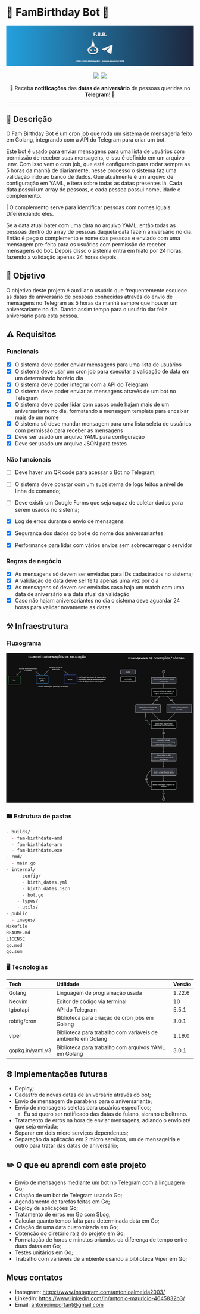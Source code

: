 # 🎂 FamBirthday Bot 🤖

![](https://github.com/Dedo-Finger2/fam-birthday-bot/blob/master/public/images/cover.png?raw=true)

<p align="center">
	<img src="https://img.shields.io/badge/go-%2300ADD8.svg?style=for-the-badge&logo=go&logoColor=white" />
	<img src="https://img.shields.io/badge/Telegram-2CA5E0?style=for-the-badge&logo=telegram&logoColor=white" />
</p>

<p align="center">🚀 Receba <strong>notificações</strong> das <strong>datas de aniversário</strong> de pessoas queridas no <strong>Telegram</strong>! 🚀</p>

---

## 📔 Descrição

O Fam Birthday Bot é um cron job que roda um sistema de mensageria feito em Golang, integrando com a API do Telegram para criar um bot. 

Este bot é usado para enviar mensagens para uma lista de usuários com permissão de receber suas mensagens, e isso é definido em um arquivo .env. Com isso vem o cron job, que está configurado para rodar sempre as 5 horas da manhã de diariamente, nesse processo o sistema faz uma validação indo ao banco de dados. Que atualmente é um arquivo de configuração em YAML, e itera sobre todas as datas presentes lá. Cada data possui um array de pessoas, e cada pessoa possui nome, idade e complemento.

| O complemento serve para identificar pessoas com nomes iguais. Diferenciando eles.

Se a data atual bater com uma data no arquivo YAML, então todas as pessoas dentro do array de pessoas daquela data fazem aniversário no dia. Então é pego o complemento e nome das pessoas e enviado com uma mensagem pre-feita para os usuários com permissão de receber mensagens do bot. Depois disso o sistema entra em hiato por 24 horas, fazendo a validação apenas 24 horas depois.

## 🎯 Objetivo

O objetivo deste projeto é auxiliar o usuário que frequentemente esquece as datas de aniversário de pessoas conhecidas através do envio de mensagens no Telegram as 5 horas da manhã sempre que houver um aniversariante no dia. Dando assim tempo para o usuário dar feliz aniversário para esta pessoa.

## ⚠️ Requisitos

### Funcionais

- [x] O sistema deve poder enviar mensagens para uma lista de usuários
- [x] O sistema deve usar um cron job para executar a validação de data em um determinado horário dia
- [x] O sistema deve poder integrar com a API do Telegram
- [x] O sistema deve poder enviar as mensagens através de um bot no Telegram
- [x] O sistema deve poder lidar com casos onde hajam mais de um aniversariante no dia, formatando a mensagem template para encaixar mais de um nome
- [x] O sistema só deve mandar mensagem para uma lista seleta de usuários com permissão para receber as mensagens
- [x] Deve ser usado um arquivo YAML para configuração
- [x] Deve ser usado um arquivo JSON para testes

### Não funcionais

- [ ] Deve haver um QR code para acessar o Bot no Telegram;
- [ ] O sistema deve constar com um subsistema de logs feitos a nível de linha de comando;
- [ ] Deve existir um Google Forms que seja capaz de coletar dados para serem usados no sistema;
- [x] Log de erros durante o envio de mensagens
- [x] Segurança dos dados do bot e do nome dos aniversariantes
- [x] Performance para lidar com vários envios sem sobrecarregar o servidor


### Regras de negócio

- [x] As mensagens só devem ser enviadas para IDs cadastrados no sistema;
- [x] A validação de data deve ser feita apenas uma vez por dia
- [x] As mensagens só devem ser enviadas caso haja um match com uma data de aniversário e a data atual da validação
- [x] Caso não hajam aniversariantes no dia o sistema deve aguardar 24 horas para validar novamente as datas

## ⚒️ Infraestrutura

### Fluxograma

![](https://github.com/Dedo-Finger2/fam-birthday-bot/blob/master/public/images/diagram.png?raw=true)

### 🖿 Estrutura de pastas

```markdown
- builds/
  - fam-birthdate-amd
  - fam-birthdate-arm
  - fam-birthdate.exe
- cmd/
  - main.go
- internal/
    - config/
      - birth_dates.yml
      - birth_dates.json
      - bot.go
    - types/
    - utils/
- public
  - images/
Makefile
README.md
LICENSE
go.mod
go.sum
```

### 🖥️ Tecnologias

| Tech             | Utilidade                                                    | Versão |
| :--------------- | :----------------------------------------------------------- | :----- |
| Golang           | Linguagem de programação usada                               | 1.22.6 |
| Neovim           | Editor de código via terminal                                | 10     |
| tgbotapi         | API do Telegram                                              | 5.5.1  |
| robfig/cron      | Biblioteca para criação de cron jobs em Golang               | 3.0.1  |
| viper            | Biblioteca para trabalho com variáveis de ambiente em Golang | 1.19.0 |
| gopkg.in/yaml.v3 | Biblioteca para trabalho com arquivos YAML em Golang         | 3.0.1  |

## 🌐 Implementações futuras

- Deploy;
- Cadastro de novas datas de aniversário através do bot;
- Envio de mensagem de parabéns para o aniversariante;
- Envio de mensagens seletas para usuários específicos;
	- Eu só quero ser notificado das datas de fulano, sicrano e beltrano.
- Tratamento de erros na hora de enviar mensagens, adiando o envio até que seja enviada;
- Separar em dois micro serviços dependentes;
- Separação da aplicação em 2 micro serviços, um de mensageiria e outro para tratar das datas de aniversário;

## ✏️ O que eu aprendi com este projeto

- Envio de mensagens mediante um bot no Telegram com a linguagem Go;
- Criação de um bot de Telegram usando Go;
- Agendamento de tarefas feitas em Go;
- Deploy de aplicações Go;
- Tratamento de erros em Go com SLog;
- Calcular quanto tempo falta para determinada data em Go;
- Criação de uma data customizada em Go;
- Obtenção do diretório raiz do projeto em Go;
- Formatação de horas e minutos oriundos da diferença de tempo entre duas datas em Go;
- Testes unitários em Go;
- Trabalho com variáveis de ambiente usando a biblioteca Viper em Go;

## Meus contatos

- Instagram: https://www.instagram.com/antonioalmeida2003/
- LinkedIn: https://www.linkedin.com/in/antonio-mauricio-4645832b3/
- Email: antonioimportant@gmail.com
